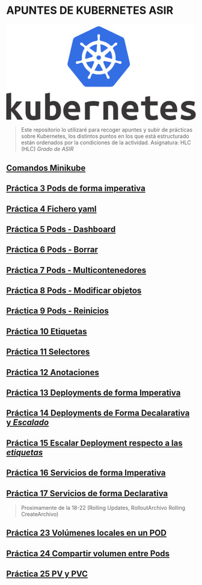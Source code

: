 # APUNTES DE KUBERNETES ASIR

![Logo](./imagenes/Kubernetes_Logo.png)

>Este repositorio lo utilizaré para recoger apuntes y subir de prácticas sobre Kubernetes, los distintos puntos en los que está estructurado están ordenados por la condiciones de la actividad. Asignatura: HLC (HLC) *Grado de ASIR*

## [Comandos Minikube](practicas/comandosMinikube.md)
## [Práctica 3 Pods de forma imperativa](practicas/practica03)
## [Práctica 4 Fichero yaml](practicas/practica04/)
## [Práctica 5 Pods - Dashboard](practicas/practica05/)
## [Práctica 6 Pods - Borrar](practicas/practica06/)
## [Práctica 7 Pods - Multicontenedores](practicas/practica07)
## [Práctica 8 Pods - Modificar objetos](practicas/practica08/)
## [Práctica 9 Pods - Reinicios](practicas/practica09/)
## [Práctica 10 Etiquetas](practicas/practica10/)
## [Práctica 11 Selectores](practicas/practica11/)
## [Práctica 12 Anotaciones](practicas/practica12/)
## [Práctica 13 Deployments de forma Imperativa](practicas/practica13/)
## [Práctica 14 Deployments de Forma Decalarativa y *Escalado*](practicas/practica14/)
## [Práctica 15 Escalar Deployment respecto a las *etiquetas*](practicas/practica15/)
## [Práctica 16 Servicios de forma Imperativa](practicas/practica16/)
## [Práctica 17 Servicios de forma Declarativa](practicas/practica17/)
> Proximamente de la 18-22 (Rolling Updates, RolloutArchivo Rolling CreateArchivo)
## [Práctica 23 Volúmenes locales en un POD](practicas/practica23/)
## [Práctica 24 Compartir volumen entre Pods](practicas/practica24/)
## [Práctica 25 PV y PVC](practicas/practica25/)